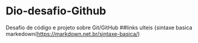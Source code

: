 # Dio-desafio-Github
Desafio de código e projeto sobre Git/GitHub
##links ulteis
{sintaxe basica markedown(https://markdown.net.br/sintaxe-basica/)

